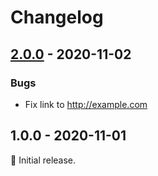 # Changelog

## [2.0.0] - 2020-11-02

### Bugs

- Fix link to http://example.com

## 1.0.0 - 2020-11-01

:seedling: Initial release.

[2.0.0]: https://github.com/vweevers/hallmark-lint-action/compare/v1.0.0...v2.0.0
